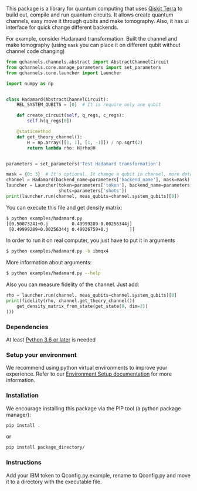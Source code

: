 This package is a library for quantum computing
that uses [Qiskit Terra](https://qiskit.org/terra) to build out, compile and run quantum circuits.
It allows create quantum channels, easy move it through qubits and make
tomography. Also, it has ui interface for quick change different backends.


For example, consider Hadamard transformation.
Built the channel and make tomography
(using `mask` you can place it on different qubit without channel code changing)
```python
from qchannels.channels.abstract import AbstractChannelCircuit
from qchannels.core.manage_parameters import set_parameters
from qchannels.core.launcher import Launcher

import numpy as np


class Hadamard(AbstractChannelCircuit):
    REL_SYSTEM_QUBITS = [0]  # It is require only one qubit

    def create_circuit(self, q_regs, c_regs):
        self.h(q_regs[0])

    @staticmethod
    def get_theory_channel():
        H = np.array([[1, 1], [1, -1]]) / np.sqrt(2)
        return lambda rho: H@rho@H


parameters = set_parameters('Test Hadamard transformation')

mask = {0: 3}  # It's optional. It change a qubit in channel, more detail in AbstractChannelCircuit
channel = Hadamard(backend_name=parameters['backend_name'], mask=mask)
launcher = Launcher(token=parameters['token'], backend_name=parameters['backend_name'],
                    shots=parameters['shots'])
print(launcher.run(channel, meas_qubits=channel.system_qubits)[0])
```

You can execute this file and get density matrix:
```bash
$ python examples/hadamard.py
[[0.50073241+0.j         0.49999289-0.00256344j]
 [0.49999289+0.00256344j 0.49926759+0.j        ]]
```
In order to run it on real computer, you just have to put it in arguments
```bash
$ python examples/hadamard.py -b ibmqx4
```
More information about arguments:
```bash
$ python examples/hadamard.py --help
```
Also you can measure fidelity of the channel. Just add:
```python
rho = launcher.run(channel, meas_qubits=channel.system_qubits)[0]
print(fidelity(rho, channel.get_theory_channel()(
    get_density_matrix_from_state(get_state(0, dim=2))
)))
```



### Dependencies

At least [Python 3.6 or later](https://www.python.org/downloads/) is needed

### Setup your environment

We recommend using python virtual environments to improve your experience. Refer to our
[Environment Setup documentation](https://virtualenv.pypa.io/en/latest/) for more information.

### Installation
We encourage installing this package via the PIP tool (a python package manager):

```bash
pip install .
```
or
```bash
pip install package_directory/
```

### Instructions
Add your IBM token to Qconfig.py.example, rename to Qconfig.py
and move it to a directory with the executable file.
